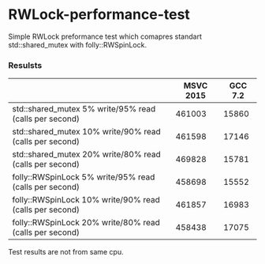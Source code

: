 # RWLock-performance-test
Simple RWLock preformance test which comapres standart std::shared_mutex with folly::RWSpinLock. 
### Resulsts
|  | MSVC 2015 | GCC 7.2 |
|--|--|--|
| std::shared_mutex 5% write/95% read (calls per second) | 461003 | 15860
| std::shared_mutex 10% write/90% read (calls per second) | 461598 | 17146
| std::shared_mutex 20% write/80% read (calls per second) | 469828 | 15781
| folly::RWSpinLock 5% write/95% read (calls per second) | 458698 | 15552
| folly::RWSpinLock 10% write/90% read (calls per second) | 461857 | 16983
| folly::RWSpinLock 20% write/80% read (calls per second) | 458438 | 17075

Test results are not from same cpu.
